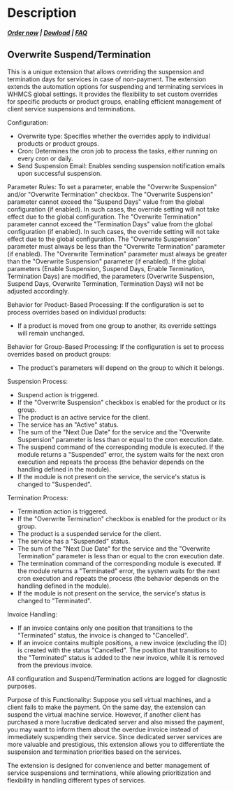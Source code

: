 # Description

#####  [Order now](https://puqcloud.com/whmcs-addon-puq-customization.php) | [Dowload](https://download.puqcloud.com/WHMCS/addons/PUQ-Customization/) | [FAQ](https://faq.puqcloud.com/)

## Overwrite Suspend/Termination

This is a unique extension that allows overriding the suspension and termination days for services in case of non-payment. The extension extends the automation options for suspending and terminating services in WHMCS global settings. It provides the flexibility to set custom overrides for specific products or product groups, enabling efficient management of client service suspensions and terminations.

Configuration:

- Overwrite type: Specifies whether the overrides apply to individual products or product groups.
- Cron: Determines the cron job to process the tasks, either running on every cron or daily.
- Send Suspension Email: Enables sending suspension notification emails upon successful suspension.

Parameter Rules: To set a parameter, enable the "Overwrite Suspension" and/or "Overwrite Termination" checkbox. The "Overwrite Suspension" parameter cannot exceed the "Suspend Days" value from the global configuration (if enabled). In such cases, the override setting will not take effect due to the global configuration. The "Overwrite Termination" parameter cannot exceed the "Termination Days" value from the global configuration (if enabled). In such cases, the override setting will not take effect due to the global configuration. The "Overwrite Suspension" parameter must always be less than the "Overwrite Termination" parameter (if enabled). The "Overwrite Termination" parameter must always be greater than the "Overwrite Suspension" parameter (if enabled). If the global parameters (Enable Suspension, Suspend Days, Enable Termination, Termination Days) are modified, the parameters (Overwrite Suspension, Suspend Days, Overwrite Termination, Termination Days) will not be adjusted accordingly.

Behavior for Product-Based Processing: If the configuration is set to process overrides based on individual products:

- If a product is moved from one group to another, its override settings will remain unchanged.

Behavior for Group-Based Processing: If the configuration is set to process overrides based on product groups:

- The product's parameters will depend on the group to which it belongs.

Suspension Process:

- Suspend action is triggered.
- If the "Overwrite Suspension" checkbox is enabled for the product or its group.
- The product is an active service for the client.
- The service has an "Active" status.
- The sum of the "Next Due Date" for the service and the "Overwrite Suspension" parameter is less than or equal to the cron execution date.
- The suspend command of the corresponding module is executed. If the module returns a "Suspended" error, the system waits for the next cron execution and repeats the process (the behavior depends on the handling defined in the module).
- If the module is not present on the service, the service's status is changed to "Suspended".

Termination Process:

- Termination action is triggered.
- If the "Overwrite Termination" checkbox is enabled for the product or its group.
- The product is a suspended service for the client.
- The service has a "Suspended" status.
- The sum of the "Next Due Date" for the service and the "Overwrite Termination" parameter is less than or equal to the cron execution date.
- The termination command of the corresponding module is executed. If the module returns a "Terminated" error, the system waits for the next cron execution and repeats the process (the behavior depends on the handling defined in the module).
- If the module is not present on the service, the service's status is changed to "Terminated".

Invoice Handling:

- If an invoice contains only one position that transitions to the "Terminated" status, the invoice is changed to "Cancelled".
- If an invoice contains multiple positions, a new invoice (excluding the ID) is created with the status "Cancelled". The position that transitions to the "Terminated" status is added to the new invoice, while it is removed from the previous invoice.

All configuration and Suspend/Termination actions are logged for diagnostic purposes.

Purpose of this Functionality: Suppose you sell virtual machines, and a client fails to make the payment. On the same day, the extension can suspend the virtual machine service. However, if another client has purchased a more lucrative dedicated server and also missed the payment, you may want to inform them about the overdue invoice instead of immediately suspending their service. Since dedicated server services are more valuable and prestigious, this extension allows you to differentiate the suspension and termination priorities based on the services.

The extension is designed for convenience and better management of service suspensions and terminations, while allowing prioritization and flexibility in handling different types of services.
